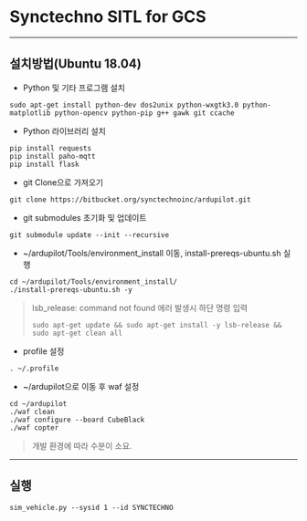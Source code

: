 # Synctechno SITL for GCS
 - - -
## 설치방법(Ubuntu 18.04)

- Python 및 기타 프로그램 설치
```
sudo apt-get install python-dev dos2unix python-wxgtk3.0 python-matplotlib python-opencv python-pip g++ gawk git ccache
```
- Python 라이브러리 설치
```
pip install requests
pip install paho-mqtt
pip install flask
```
- git Clone으로 가져오기
```
git clone https://bitbucket.org/synctechnoinc/ardupilot.git
```
- git submodules 초기화 및 업데이트
```
git submodule update --init --recursive
```

- ~/ardupilot/Tools/environment_install 이동, install-prereqs-ubuntu.sh 실행
```
cd ~/ardupilot/Tools/environment_install/
./install-prereqs-ubuntu.sh -y
```
> lsb_release: command not found 에러 발생시 하단 명령 입력
>```
>sudo apt-get update && sudo apt-get install -y lsb-release && sudo apt-get clean all
>```

- profile 설정
```
. ~/.profile
```
- ~/ardupilot으로 이동 후 waf 설정
```
cd ~/ardupilot
./waf clean
./waf configure --board CubeBlack
./waf copter
```
> 개발 환경에 따라 수분이 소요.
* * *
## 실행
```
sim_vehicle.py --sysid 1 --id SYNCTECHNO
```